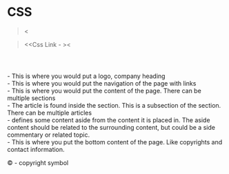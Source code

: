 # CSS

><These just provide structure.  They will not really make the text look different until style is added with CSS.><


><<Css Link - <link rel="stylesheet" href="formatting.css">><

<header></header> -  This is where you would put a logo, company heading

<nav></nav> - This is where you would put the navigation of the page with links

<section></section>  - This is where you would put the content of the page.  There can be multiple sections 

<article></article> - The article is found inside the section.  This is a subsection of the section. There can be multiple articles

<aside></aside> - defines some content aside from the content it is placed in. The aside content should be related to the surrounding content, but could be a side commentary or related topic.

<footer></footer> - This is where you put the bottom content of the page. Like copyrights and contact information.


&copy;  - copyright symbol
